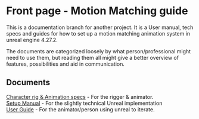 # Front page - Motion Matching guide

This is a documentation branch for another project. It is a User manual, tech specs and guides for how to set up a motion matching animation system in unreal engine 4.27.2.

The documents are categorized loosely by what person/professional might need to use them, but reading them all might give a better overview of features, possibilities and aid in communication.

## Documents

[Character rig & Animation specs](./RigAndAnimationSpecs.md) - For the rigger & animator. <br>
[Setup Manual](./SetupManual.md) - For the slightly technical Unreal implementation <br>
[User Guide](./UserGuide.md) - For the animator/person using unreal to iterate. <br>
